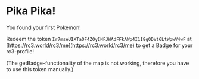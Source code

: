 # Pika Pika!

You found your first Pokemon!

Redeem the token ```Ir7mseUIXTaOF4ZOyINFJWAdFFkAWp4I1I8gODVt6LtWpwV4wF``` at [https://rc3.world/rc3/me](https://rc3.world/rc3/me) to get a Badge for your rc3-profile!

(The getBadge-functionality of the map is not working, therefore you have to use this token manually.)